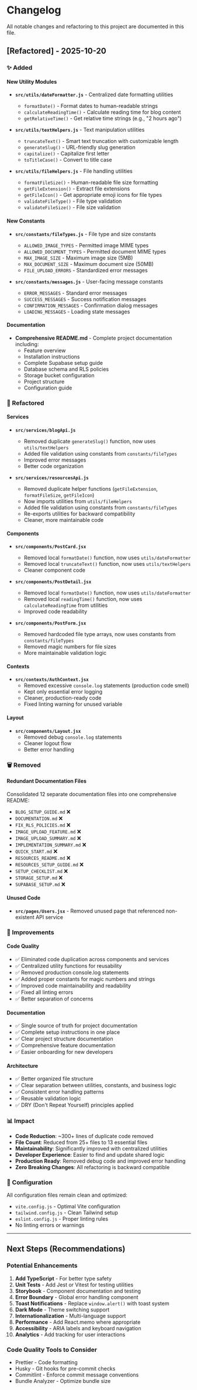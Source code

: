 # Changelog

All notable changes and refactoring to this project are documented in this file.

## [Refactored] - 2025-10-20

### ✨ Added

#### New Utility Modules

- **`src/utils/dateFormatter.js`** - Centralized date formatting utilities

  - `formatDate()` - Format dates to human-readable strings
  - `calculateReadingTime()` - Calculate reading time for blog content
  - `getRelativeTime()` - Get relative time strings (e.g., "2 hours ago")

- **`src/utils/textHelpers.js`** - Text manipulation utilities

  - `truncateText()` - Smart text truncation with customizable length
  - `generateSlug()` - URL-friendly slug generation
  - `capitalize()` - Capitalize first letter
  - `toTitleCase()` - Convert to title case

- **`src/utils/fileHelpers.js`** - File handling utilities
  - `formatFileSize()` - Human-readable file size formatting
  - `getFileExtension()` - Extract file extensions
  - `getFileIcon()` - Get appropriate emoji icons for file types
  - `validateFileType()` - File type validation
  - `validateFileSize()` - File size validation

#### New Constants

- **`src/constants/fileTypes.js`** - File type and size constants

  - `ALLOWED_IMAGE_TYPES` - Permitted image MIME types
  - `ALLOWED_DOCUMENT_TYPES` - Permitted document MIME types
  - `MAX_IMAGE_SIZE` - Maximum image size (5MB)
  - `MAX_DOCUMENT_SIZE` - Maximum document size (50MB)
  - `FILE_UPLOAD_ERRORS` - Standardized error messages

- **`src/constants/messages.js`** - User-facing message constants
  - `ERROR_MESSAGES` - Standard error messages
  - `SUCCESS_MESSAGES` - Success notification messages
  - `CONFIRMATION_MESSAGES` - Confirmation dialog messages
  - `LOADING_MESSAGES` - Loading state messages

#### Documentation

- **Comprehensive README.md** - Complete project documentation including:
  - Feature overview
  - Installation instructions
  - Complete Supabase setup guide
  - Database schema and RLS policies
  - Storage bucket configuration
  - Project structure
  - Configuration guide

### 🔨 Refactored

#### Services

- **`src/services/blogApi.js`**

  - Removed duplicate `generateSlug()` function, now uses `utils/textHelpers`
  - Added file validation using constants from `constants/fileTypes`
  - Improved error messages
  - Better code organization

- **`src/services/resourcesApi.js`**
  - Removed duplicate helper functions (`getFileExtension`, `formatFileSize`, `getFileIcon`)
  - Now imports utilities from `utils/fileHelpers`
  - Added file validation using constants from `constants/fileTypes`
  - Re-exports utilities for backward compatibility
  - Cleaner, more maintainable code

#### Components

- **`src/components/PostCard.jsx`**

  - Removed local `formatDate()` function, now uses `utils/dateFormatter`
  - Removed local `truncateText()` function, now uses `utils/textHelpers`
  - Cleaner component code

- **`src/components/PostDetail.jsx`**

  - Removed local `formatDate()` function, now uses `utils/dateFormatter`
  - Removed local `readingTime()` function, now uses `calculateReadingTime` from utilities
  - Improved code readability

- **`src/components/PostForm.jsx`**
  - Removed hardcoded file type arrays, now uses constants from `constants/fileTypes`
  - Removed magic numbers for file sizes
  - More maintainable validation logic

#### Contexts

- **`src/contexts/AuthContext.jsx`**
  - Removed excessive `console.log` statements (production code smell)
  - Kept only essential error logging
  - Cleaner, production-ready code
  - Fixed linting warning for unused variable

#### Layout

- **`src/components/Layout.jsx`**
  - Removed debug `console.log` statements
  - Cleaner logout flow
  - Better error handling

### 🗑️ Removed

#### Redundant Documentation Files

Consolidated 12 separate documentation files into one comprehensive README:

- `BLOG_SETUP_GUIDE.md` ❌
- `DOCUMENTATION.md` ❌
- `FIX_RLS_POLICIES.md` ❌
- `IMAGE_UPLOAD_FEATURE.md` ❌
- `IMAGE_UPLOAD_SUMMARY.md` ❌
- `IMPLEMENTATION_SUMMARY.md` ❌
- `QUICK_START.md` ❌
- `RESOURCES_README.md` ❌
- `RESOURCES_SETUP_GUIDE.md` ❌
- `SETUP_CHECKLIST.md` ❌
- `STORAGE_SETUP.md` ❌
- `SUPABASE_SETUP.md` ❌

#### Unused Code

- **`src/pages/Users.jsx`** - Removed unused page that referenced non-existent API service

### 🎯 Improvements

#### Code Quality

- ✅ Eliminated code duplication across components and services
- ✅ Centralized utility functions for reusability
- ✅ Removed production console.log statements
- ✅ Added proper constants for magic numbers and strings
- ✅ Improved code maintainability and readability
- ✅ Fixed all linting errors
- ✅ Better separation of concerns

#### Documentation

- ✅ Single source of truth for project documentation
- ✅ Complete setup instructions in one place
- ✅ Clear project structure documentation
- ✅ Comprehensive feature documentation
- ✅ Easier onboarding for new developers

#### Architecture

- ✅ Better organized file structure
- ✅ Clear separation between utilities, constants, and business logic
- ✅ Consistent error handling patterns
- ✅ Reusable validation logic
- ✅ DRY (Don't Repeat Yourself) principles applied

### 📊 Impact

- **Code Reduction**: ~300+ lines of duplicate code removed
- **File Count**: Reduced from 25+ files to 13 essential files
- **Maintainability**: Significantly improved with centralized utilities
- **Developer Experience**: Easier to find and update shared logic
- **Production Ready**: Removed debug code and improved error handling
- **Zero Breaking Changes**: All refactoring is backward compatible

### 🔧 Configuration

All configuration files remain clean and optimized:

- `vite.config.js` - Optimal Vite configuration
- `tailwind.config.js` - Clean Tailwind setup
- `eslint.config.js` - Proper linting rules
- No linting errors or warnings

---

## Next Steps (Recommendations)

### Potential Enhancements

1. **Add TypeScript** - For better type safety
2. **Unit Tests** - Add Jest or Vitest for testing utilities
3. **Storybook** - Component documentation and testing
4. **Error Boundary** - Global error handling component
5. **Toast Notifications** - Replace `window.alert()` with toast system
6. **Dark Mode** - Theme switching support
7. **Internationalization** - Multi-language support
8. **Performance** - Add React.memo where appropriate
9. **Accessibility** - ARIA labels and keyboard navigation
10. **Analytics** - Add tracking for user interactions

### Code Quality Tools to Consider

- Prettier - Code formatting
- Husky - Git hooks for pre-commit checks
- Commitlint - Enforce commit message conventions
- Bundle Analyzer - Optimize bundle size
